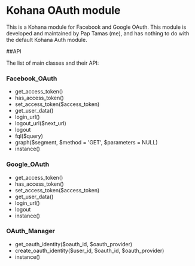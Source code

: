 Kohana OAuth module
====================

This is a Kohana module for Facebook and Google OAuth. This module is developed and maintained by Pap Tamas (me), and has nothing to do with the default Kohana Auth module.


##API

The list of main classes and their API:

### Facebook_OAuth

- get_access_token()
- has_access_token()
- set_access_token($access_token)
- get_user_data()
- login_url()
- logout_url($next_url)
- logout
- fql($query)
- graph($segment, $method = 'GET', $parameters = NULL)
- instance()



### Google_OAuth

- get_access_token()
- has_access_token()
- set_access_token($access_token)
- get_user_data()
- login_url()
- logout
- instance()



### OAuth_Manager

- get_oauth_identity($oauth_id, $oauth_provider)
- create_oauth_identity($user_id, $oauth_id, $oauth_provider)
- instance()

